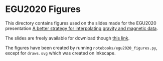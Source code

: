 # EGU2020 Figures

This directory contains figures used on the slides made for the EGU2020
presentation
[A better strategy for interpolating gravity and magnetic data](https://doi.org/10.5194/egusphere-egu2020-549).

The slides are freely available for download though
[this link](https://doi.org/10.6084/M9.FIGSHARE.12217973).

The figures have been created by running `notebooks/egu2020_figures.py`,
except for `draws.svg` which was created on Inkscape.
